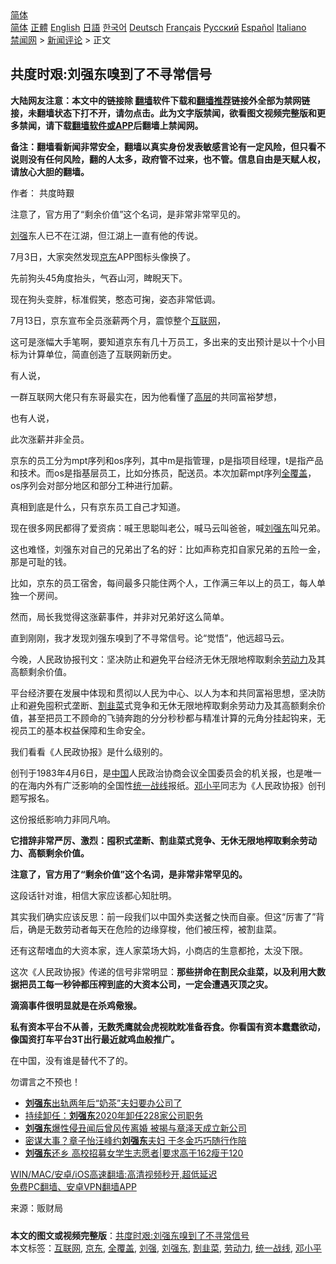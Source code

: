  <!-- 面包屑导航 --> <div class="breadcrumb"><!-- GTranslate: https://gtranslate.io/ -->  <div class="switcher notranslate">  <div class="selected">  <a href="#" onclick="return false;"> 简体</a>  </div>  <div class="option">  <a href="https://www.bannedbook.org" onclick="doGTranslate('zh-CN|zh-CN');jQuery('div.switcher div.selected a').html(jQuery(this).html());return false;" title="简体中文" class="nturl selected"> 简体</a>  <a href="https://www.bannedbook.org/zh-tw/" onclick="doGTranslate('zh-CN|zh-TW');jQuery('div.switcher div.selected a').html(jQuery(this).html());return false;" title="繁體中文" class="nturl"> 正體</a>  <a href="https://www.bannedbook.org/en/" onclick="doGTranslate('zh-CN|en');jQuery('div.switcher div.selected a').html(jQuery(this).html());return false;" title="English" class="nturl"> English</a>  <a href="https://www.bannedbook.org/ja/" onclick="doGTranslate('zh-CN|ja');jQuery('div.switcher div.selected a').html(jQuery(this).html());return false;" title="日本語" class="nturl"> 日語</a>  <a href="https://www.bannedbook.org/ko/" onclick="doGTranslate('zh-CN|ko');jQuery('div.switcher div.selected a').html(jQuery(this).html());return false;" title="한국어" class="nturl"> 한국어</a>  <a href="https://www.bannedbook.org/de/" onclick="doGTranslate('zh-CN|de');jQuery('div.switcher div.selected a').html(jQuery(this).html());return false;" title="Deutsch" class="nturl"> Deutsch</a>  <a href="https://www.bannedbook.org/fr/" onclick="doGTranslate('zh-CN|fr');jQuery('div.switcher div.selected a').html(jQuery(this).html());return false;" title="Français" class="nturl"> Français</a>  <a href="https://www.bannedbook.org/ru/" onclick="doGTranslate('zh-CN|ru');jQuery('div.switcher div.selected a').html(jQuery(this).html());return false;" title="Русский" class="nturl"> Русский</a>  <a href="https://www.bannedbook.org/es/" onclick="doGTranslate('zh-CN|es');jQuery('div.switcher div.selected a').html(jQuery(this).html());return false;" title="Español" class="nturl"> Español</a>  <a href="https://www.bannedbook.org/it/" onclick="doGTranslate('zh-CN|it');jQuery('div.switcher div.selected a').html(jQuery(this).html());return false;" title="Italiano" class="nturl"> Italiano</a>  </div>  </div>      <div class='breadcrumb-sub'><!-- Breadcrumb NavXT 6.3.0 --> <a href="https://www.bannedbook.org/" class="home">禁闻网</a> &gt; <a href="https://www.bannedbook.org/bnews/comments/" class="category">新闻评论</a> &gt; 正文</div></div><h2>共度时艰:刘强东嗅到了不寻常信号</h2> <p class="notice"><b>大陆网友注意：本文中的链接除 <a href="https://github.com/bannedbook/fanqiang" >翻墙</a>软件下载和<a href="https://github.com/killgcd/justmysocks/blob/master/README.md">翻墙推荐</a>链接外全部为禁网链接，未翻墙状态下打不开，请勿点击。此为文字版禁闻，欲看图文视频完整版和更多禁闻，请下载<a href="https://github.com/bannedbook/fanqiang">翻墙软件或APP</a>后翻墙上禁闻网。</p><p>备注：翻墙看新闻非常安全，翻墙以真实身份发表敏感言论有一定风险，但只看不说则没有任何风险，翻的人太多，政府管不过来，也不管。信息自由是天赋人权，请放心大胆的翻墙。</b></p>  <div class="entry"> <p>作者： 共度時艱</p> <p id="summary">注意了，官方用了“剩余价值”这个名词，是非常非常罕见的。</p> <p><a href="https://www.bannedbook.org/bnews/tag/%E5%88%98%E5%BC%BA/" class="st_tag internal_tag" rel="tag" title="标签 刘强 下的日志">刘强</a>东人已不在江湖，但江湖上一直有他的传说。</p> <p>7月3日，大家突然发现<a href="https://www.bannedbook.org/bnews/tag/%e4%ba%ac%e4%b8%9c/" class="st_tag internal_tag" rel="tag" title="标签 京东 下的日志">京东</a>APP图标头像换了。</p> <p>先前狗头45角度抬头，气吞山河，睥睨天下。</p> <p>现在狗头变胖，标准假笑，憨态可掬，姿态非常低调。</p> <p>7月13日，京东宣布全员涨薪两个月，震惊整个<a href="https://www.bannedbook.org/bnews/tag/%e4%ba%92%e8%81%94%e7%bd%91/" class="st_tag internal_tag" rel="tag" title="标签 互联网 下的日志">互联网</a>，</p> <p>这可是涨幅大手笔啊，要知道京东有几十万员工，多出来的支出预计是以十个小目标为计算单位，简直创造了互联网新历史。</p> <p>有人说，</p>  <p>一群互联网大佬只有东哥最实在，因为他看懂了<span class='wp_keywordlink_affiliate'><a href="https://www.bannedbook.org/bnews/ccpdope/" title="中共高层内幕" target="_blank">高层</a></span>的共同富裕梦想，</p> <p>也有人说，</p> <p>此次涨薪并非全员。</p> <p>京东的员工分为mpt序列和os序列，其中m是指管理，p是指项目经理，t是指产品和技术。而os是指基层员工，比如分拣员，配送员。本次加薪mpt序列<a href="https://www.bannedbook.org/bnews/tag/%E5%85%A8%E8%A6%86%E7%9B%96/" class="st_tag internal_tag" rel="tag" title="标签 全覆盖 下的日志">全覆盖</a>，os序列会对部分地区和部分工种进行加薪。</p> <p>真相到底是什么，只有京东员工自己才知道。</p> <p>现在很多网民都得了爱资病：喊王思聪叫老公，喊马云叫爸爸，喊<a href="https://www.bannedbook.org/bnews/tag/%e5%88%98%e5%bc%ba%e4%b8%9c/" class="st_tag internal_tag" rel="tag" title="标签 刘强东 下的日志">刘强东</a>叫兄弟。</p> <p>这也难怪，刘强东对自己的兄弟出了名的好：比如声称克扣自家兄弟的五险一金，那是可耻的钱。</p> <p>比如，京东的员工宿舍，每间最多只能住两个人，工作满三年以上的员工，每人单独一个房间。</p> <p>然而，局长我觉得这涨薪事件，并非对兄弟好这么简单。</p>  <p>直到刚刚，我才发现刘强东嗅到了不寻常信号。论“觉悟”，他远超马云。</p> <p>今晚，人民政协报刊文：坚决防止和避免平台经济无休无限地榨取剩余<a href="https://www.bannedbook.org/bnews/tag/%E5%8A%B3%E5%8A%A8%E5%8A%9B/" class="st_tag internal_tag" rel="tag" title="标签 劳动力 下的日志">劳动力</a>及其高额剩余价值。</p> <p>平台经济要在发展中体现和贯彻以人民为中心、以人为本和共同富裕思想，坚决防止和避免囤积式垄断、<a href="https://www.bannedbook.org/bnews/tag/%E5%89%B2%E9%9F%AD%E8%8F%9C/" class="st_tag internal_tag" rel="tag" title="标签 割韭菜 下的日志">割韭菜</a>式竞争和无休无限地榨取剩余劳动力及其高额剩余价值，甚至把员工不顾命的飞骑奔跑的分分秒秒都与精准计算的元角分挂起钩来，无视员工的基本权益保障和生命安全。</p> <p>我们看看《人民政协报》是什么级别的。</p> <p>创刊于1983年4月6日，是<span class='wp_keywordlink_affiliate'><a href="https://www.bannedbook.org/" title="中国" target="_blank">中国</a></span>人民政治协商会议全国委员会的机关报，也是唯一的在海内外有广泛影响的全国性<a href="https://www.bannedbook.org/bnews/tag/%E7%BB%9F%E4%B8%80%E6%88%98%E7%BA%BF/" class="st_tag internal_tag" rel="tag" title="标签 统一战线 下的日志">统一战线</a>报纸。<a href="https://www.bannedbook.org/bnews/tag/%e9%82%93%e5%b0%8f%e5%b9%b3/" class="st_tag internal_tag" rel="tag" title="标签 邓小平 下的日志">邓小平</a>同志为《人民政协报》创刊题写报名。</p> <p>这份报纸影响力非同凡响。</p> <p><strong>它措辞非常严厉、激烈：囤积式垄断、割韭菜式竞争、无休无限地榨取剩余劳动力、高额剩余价值。</strong></p> <p><strong>注意了，官方用了“剩余价值”这个名词，是非常非常罕见的。</strong></p> <p>这段话针对谁，相信大家应该都心知肚明。</p>  <p>其实我们确实应该反思：前一段我们以中国外卖送餐之快而自豪。但这“厉害了”背后，确是无数劳动者每天在危险的边缘穿梭，他们被压榨，被割韭菜。</p> <p>还有这帮嗜血的大资本家，连人家菜场大妈，小商店的生意都抢，太没下限。</p> <p>这次《人民政协报》传递的信号非常明显：<strong>那些拼命在割民众韭菜，以及利用大数据把员工每一秒钟都压榨到底的大资本公司，一定会遭遇灭顶之灾。</strong></p> <p><strong>滴滴事件很明显就是在杀鸡儆猴。</strong></p> <p><strong>私有资本平台不从善，无数秃鹰就会虎视眈眈准备吞食。你看国有资本蠢蠢欲动，像国资打车平台3T出行最近就鸡血般推广。</strong></p> <p>在中国，没有谁是替代不了的。</p> <p>勿谓言之不预也！</p> <ul class='op-related-articles' title='相关阅读'> <li><a href='https://www.bannedbook.org/bnews/cbnews/20210408/1522133.html' target='_blank'><b>刘强东</b>出轨两年后“奶茶”夫妇要办公司了</a></li> <li><a href='https://www.bannedbook.org/bnews/cnnews/20201202/1440850.html' target='_blank'>持续卸任：<b>刘强东</b>2020年卸任228家公司职务</a></li> <li><a href='https://www.bannedbook.org/bnews/comments/20201106/1426953.html' target='_blank'><b>刘强东</b>爆性侵丑闻后曾风传离婚 被揭与章泽天成立新公司</a></li> <li><a href='https://www.bannedbook.org/bnews/yule/20200930/1405397.html' target='_blank'>密谋大事？章子怡汪峰约<b>刘强东</b>夫妇 于冬金巧巧随行作陪</a></li> <li><a href='https://www.bannedbook.org/bnews/comments/20200917/1397908.html' target='_blank'><b>刘强东</b>还乡 高校招募女学生志愿者|要求高于162瘦于120</a></li> </ul> <p class="texttj"> <a href="https://github.com/bannedbook/fanqiang/wiki/V2ray%E6%9C%BA%E5%9C%BA" target="_blank">WIN/MAC/安卓/iOS高速翻墙:高清视频秒开,超低延迟</a><br/> <a href="https://github.com/bannedbook/fanqiang/wiki/%E7%A6%81%E9%97%BB%E7%BD%91%E5%AE%89%E5%8D%93%E7%BF%BB%E5%A2%99%E6%96%B0%E9%97%BBAPP" target="_blank">免费PC翻墙、安卓VPN翻墙APP</a></p><p> 来源：贩财局 </p> <a name='sharetosocial'></a>  <div style="margin-bottom:5px;padding-bottom:5px;clear:both"> <div id="archive-pix-1" class="banner-ads"> <!-- AuctionX Display platform tag START --> <div id="26318x728x90x621x_ADSLOT2" clicktrack="%%CLICK_URL_ESC%%"></div> <!-- AuctionX Display platform tag END --> </div> <div id="archive-pix-2" class="banner-ads"> <!-- AuctionX Display platform tag START --> <div id="26315x300x250x621x_ADSLOT2" clicktrack="%%CLICK_URL_ESC%%"></div> <!-- AuctionX Display platform tag END --> </div> </div>    <div id="archive-pix-1" class="banner-ads"> <!-- AuctionX Display platform tag START --> <div id="26318x728x90x621x_ADSLOT3" clicktrack="%%CLICK_URL_ESC%%"></div> <!-- AuctionX Display platform tag END --> </div> <div><b>本文的图文或视频完整版</b>：<a href='https://www.bannedbook.org/bnews/comments/20210715/1587388.html'>共度时艰:刘强东嗅到了不寻常信号</a></div>  </div><!--END ENTRY--> <div class="postfooter"> <div>本文标签：<a href="https://www.bannedbook.org/bnews/tag/%e4%ba%92%e8%81%94%e7%bd%91/" rel="tag">互联网</a>, <a href="https://www.bannedbook.org/bnews/tag/%e4%ba%ac%e4%b8%9c/" rel="tag">京东</a>, <a href="https://www.bannedbook.org/bnews/tag/%E5%85%A8%E8%A6%86%E7%9B%96/" rel="tag">全覆盖</a>, <a href="https://www.bannedbook.org/bnews/tag/%E5%88%98%E5%BC%BA/" rel="tag">刘强</a>, <a href="https://www.bannedbook.org/bnews/tag/%e5%88%98%e5%bc%ba%e4%b8%9c/" rel="tag">刘强东</a>, <a href="https://www.bannedbook.org/bnews/tag/%E5%89%B2%E9%9F%AD%E8%8F%9C/" rel="tag">割韭菜</a>, <a href="https://www.bannedbook.org/bnews/tag/%E5%8A%B3%E5%8A%A8%E5%8A%9B/" rel="tag">劳动力</a>, <a href="https://www.bannedbook.org/bnews/tag/%E7%BB%9F%E4%B8%80%E6%88%98%E7%BA%BF/" rel="tag">统一战线</a>, <a href="https://www.bannedbook.org/bnews/tag/%e9%82%93%e5%b0%8f%e5%b9%b3/" rel="tag">邓小平</a></div>  </div><!--END POSTFOOTER--> 